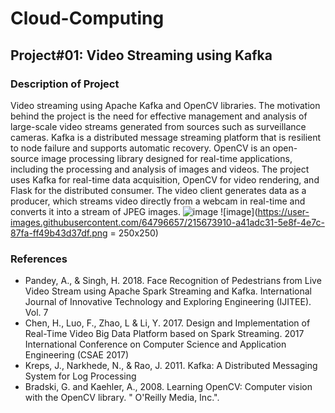 # Cloud-Computing
## Project#01: Video Streaming using Kafka
### Description of Project
Video streaming using Apache Kafka and OpenCV libraries. The motivation behind the project is the need for effective management and analysis of large-scale video streams generated from sources such as surveillance cameras. Kafka is a distributed message streaming platform that is resilient to node failure and supports automatic recovery. OpenCV is an open-source image processing library designed for real-time applications, including the processing and analysis of images and videos. The project uses Kafka for real-time data acquisition, OpenCV for video rendering, and Flask for the distributed consumer. The video client generates data as a producer, which streams video directly from a webcam in real-time and converts it into a stream of JPEG images.
![image](https://user-images.githubusercontent.com/64796657/215673132-da6ff9b4-2c9d-480c-85b2-2661c0290ba2.png)
![image](https://user-images.githubusercontent.com/64796657/215673910-a41adc31-5e8f-4e7c-87fa-ff49b43d37df.png = 250x250)


### References
* Pandey, A., & Singh, H. 2018. Face Recognition of Pedestrians from Live Video Stream using Apache Spark Streaming and Kafka. International Journal of Innovative Technology and Exploring Engineering (IJITEE). Vol. 7
* Chen, H., Luo, F., Zhao, L & Li, Y. 2017. Design and Implementation of Real-Time Video Big Data Platform based on Spark Streaming. 2017 International Conference on Computer Science and Application Engineering (CSAE 2017)
* Kreps, J., Narkhede, N., & Rao, J. 2011. Kafka: A Distributed Messaging System for Log Processing
* Bradski, G. and Kaehler, A., 2008. Learning OpenCV: Computer vision with the OpenCV library. " O'Reilly Media, Inc.".





